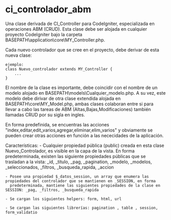 # ci_controlador_abm
Una clase derivada de CI_Controller para CodeIgniter, especializada en operaciones ABM (CRUD). Esta clase debe ser alojada en cualquier  
proyecto CodeIgniter bajo la carpeta BASEPATH\application\core\MY_Controller.php.

Cada nuevo controlador que se cree en el proyecto, debe derivar de esta nueva clase:

    ejemplo: 
    class Nuevo_controlador extends MY_Controller {
        ...
    }

El nombre de la clase es importante, debe coincidir con el nombre de un modelo alojado en BASEPATH\models\Cualquier_modelo.php.
A su vez, este modelo debe dirivar de otra clase extendida alojada en BASEPATH\core\MY_Model.php, ambas clases colaboran entre si
para llevar a cabo las tareas de ABM (Altas,Bajas,Modificaciones) también llamadas CRUD por su sigla en ingles.

En forma predefinida, se encuentras las acciones "index,editar,edit_varios,agregar,eliminar,elim_varios" y obviamente se pueden crear
otras acciones en función a las nececidades de la aplicación.

Características:
    - Cualquier propiedad pública (public) creada en esta clase Nuevo_Controlador, es visible en la capa de la vista. En forma
      predeterminada, existen las siguiente propiedades públicas que se trasladan a la vista: _id, _titulo, _pag, _pagination, _modelo, 
      _modelos, _seleccionados, _filtros, _busqueda_rapida, _accion
      
    - Posee una propiedad $_datos_session, un array que enumera las propiedades del controlador que se mantienen en _SESSION, en forma
      predeterminada, mantiene las siguientes propiedades de la clase en SESSION: _pag, _filtros, _busqueda_rapida
      
    - Se cargan los siguientes helpers: form, html, url
    
    - Se cargan las siguientes librerías: pagination , table , session, form_validatio
